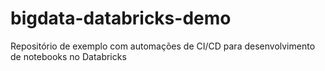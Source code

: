 # bigdata-databricks-demo
Repositório de exemplo com automações de CI/CD para desenvolvimento de notebooks no Databricks
